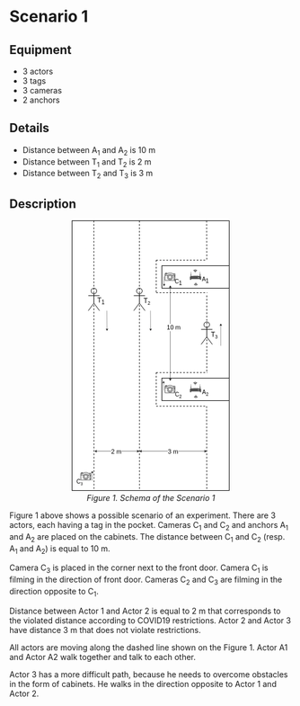 # Scenario 1

## Equipment

- 3 actors
- 3 tags 
- 3 cameras
- 2 anchors

## Details

- Distance between A<sub>1</sub> and A<sub>2</sub> is 10 m
- Distance between T<sub>1</sub> and T<sub>2</sub> is 2 m
- Distance between T<sub>2</sub> and T<sub>3</sub> is 3 m

## Description

<p align="center">
    <img src="scenario_1.png" alt="scenario-1" title="Scenario 1" /><br/>
    <em>Figure 1. Schema of the Scenario 1</em>
</p>

Figure 1 above shows a possible scenario of an experiment. There are 3 actors, each having a tag in the pocket. Cameras C<sub>1</sub> and C<sub>2</sub> and anchors A<sub>1</sub> and A<sub>2</sub> are placed on the cabinets. The distance between C<sub>1</sub> and C<sub>2</sub> (resp. A<sub>1</sub> and A<sub>2</sub>) is equal to 10 m.

Camera C<sub>3</sub> is placed in the corner next to the front door. Camera C<sub>1</sub> is filming in the direction of front door. Cameras C<sub>2</sub> and C<sub>3</sub> are filming in the direction opposite to C<sub>1</sub>.

Distance between Actor 1 and Actor 2 is equal to 2 m that corresponds to the violated distance according to COVID19 restrictions. Actor 2 and Actor 3 have distance 3 m that does not violate restrictions.

All actors are moving along the dashed line shown on the Figure 1. Actor A1 and Actor A2 walk together and talk to each other. 

Actor 3 has a more difficult path, because he needs to overcome obstacles in the form of cabinets. He walks in the direction opposite to Actor 1 and Actor 2.
